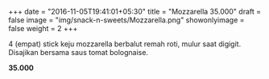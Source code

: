 +++
date = "2016-11-05T19:41:01+05:30"
title = "Mozzarella 35.000"
draft = false
image = "img/snack-n-sweets/Mozzarella.png"
showonlyimage = false
weight = 2
+++

4 (empat) stick keju mozzarella berbalut remah roti, mulur saat digigit. Disajikan bersama saus tomat bolognaise.

**35.000**